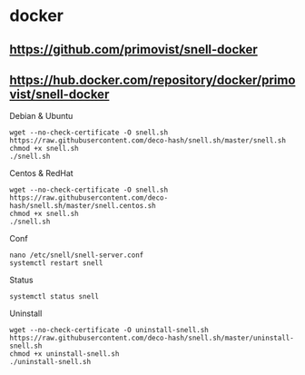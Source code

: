 # docker
## https://github.com/primovist/snell-docker
## https://hub.docker.com/repository/docker/primovist/snell-docker

Debian & Ubuntu

```
wget --no-check-certificate -O snell.sh https://raw.githubusercontent.com/deco-hash/snell.sh/master/snell.sh
chmod +x snell.sh
./snell.sh
```

Centos & RedHat

```
wget --no-check-certificate -O snell.sh https://raw.githubusercontent.com/deco-hash/snell.sh/master/snell.centos.sh
chmod +x snell.sh
./snell.sh
```

Conf

```
nano /etc/snell/snell-server.conf
systemctl restart snell
```

Status

```
systemctl status snell
```

Uninstall

```
wget --no-check-certificate -O uninstall-snell.sh https://raw.githubusercontent.com/deco-hash/snell.sh/master/uninstall-snell.sh
chmod +x uninstall-snell.sh
./uninstall-snell.sh
```
